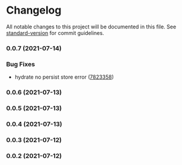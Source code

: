 # Changelog

All notable changes to this project will be documented in this file. See [standard-version](https://github.com/conventional-changelog/standard-version) for commit guidelines.

### 0.0.7 (2021-07-14)


### Bug Fixes

* hydrate no persist store error ([7823358](https://github.com/planjs/mobx-persist/commit/78233587ae027ea0b0f3ac1acd73c53aae935ce6))

### 0.0.6 (2021-07-13)

### 0.0.5 (2021-07-13)

### 0.0.4 (2021-07-13)

### 0.0.3 (2021-07-12)

### 0.0.2 (2021-07-12)
